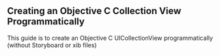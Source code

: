 ## Creating an Objective C Collection View Programmatically
This guide is to create an Objective C UICollectionView programmatically (without Storyboard or xib files)
